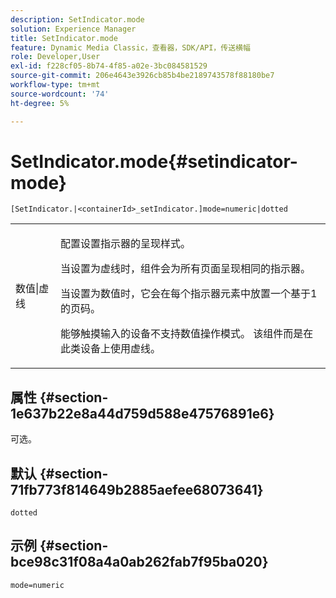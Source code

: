 ```yaml
---
description: SetIndicator.mode
solution: Experience Manager
title: SetIndicator.mode
feature: Dynamic Media Classic，查看器，SDK/API，传送横幅
role: Developer,User
exl-id: f228cf05-8b74-4f85-a02e-3bc084581529
source-git-commit: 206e4643e3926cb85b4be2189743578f88180be7
workflow-type: tm+mt
source-wordcount: '74'
ht-degree: 5%

---
```


# SetIndicator.mode{#setindicator-mode}

`[SetIndicator.|<containerId>_setIndicator.]mode=numeric|dotted`

<table id="table_0BEA0B5FFDF64E5594B534B2A87A6D88"> 
 <tbody> 
  <tr> 
   <td colname="col1"> <p> <span class="codeph"> 数值|虚线</span> </p> </td> 
   <td colname="col2"> <p> 配置设置指示器的呈现样式。 </p> <p>当设置为<span class="codeph">虚线</span>时，组件会为所有页面呈现相同的指示器。 </p> <p>当设置为<span class="codeph">数值</span>时，它会在每个指示器元素中放置一个基于1的页码。 </p> <p>能够触摸输入的设备不支持<span class="codeph">数值</span>操作模式。 该组件而是在此类设备上使用<span class="codeph">虚线</span>。 </p> </td> 
  </tr> 
 </tbody> 
</table>

## 属性 {#section-1e637b22e8a44d759d588e47576891e6}

可选。

## 默认 {#section-71fb773f814649b2885aefee68073641}

`dotted`

## 示例 {#section-bce98c31f08a4a0ab262fab7f95ba020}

`mode=numeric`
